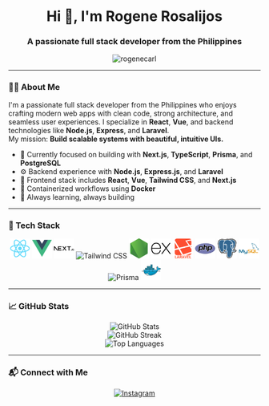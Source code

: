 <h1 align="center">Hi 👋, I'm Rogene Rosalijos</h1>
<h3 align="center">A passionate full stack developer from the Philippines</h3>

<p align="center">
  <img src="https://komarev.com/ghpvc/?username=rogenecarl&label=Profile%20views&color=0e75b6&style=flat" alt="rogenecarl" />
</p>

---

### 👨‍💻 About Me

I'm a passionate full stack developer from the Philippines who enjoys crafting modern web apps with clean code, strong architecture, and seamless user experiences. I specialize in **React**, **Vue**, and backend technologies like **Node.js**, **Express**, and **Laravel**.  
My mission: **Build scalable systems with beautiful, intuitive UIs.**

- 🔭 Currently focused on building with **Next.js**, **TypeScript**, **Prisma**, and **PostgreSQL**
- ⚙️ Backend experience with **Node.js**, **Express.js**, and **Laravel**
- 🎨 Frontend stack includes **React**, **Vue**, **Tailwind CSS**, and **Next.js**
- 🐳 Containerized workflows using **Docker**
- 🧠 Always learning, always building

---

### 🚀 Tech Stack

<p align="center">
  <!-- Frontend -->
  <img src="https://raw.githubusercontent.com/devicons/devicon/master/icons/react/react-original.svg" alt="React" width="40" height="40"/>
  <img src="https://raw.githubusercontent.com/devicons/devicon/master/icons/vuejs/vuejs-original.svg" alt="Vue.js" width="40" height="40"/>
  <img src="https://raw.githubusercontent.com/devicons/devicon/master/icons/nextjs/nextjs-original-wordmark.svg" alt="Next.js" width="40" height="40"/>
  <img src="https://www.vectorlogo.zone/logos/tailwindcss/tailwindcss-icon.svg" alt="Tailwind CSS" width="40" height="40"/>

  <!-- Backend -->
  <img src="https://raw.githubusercontent.com/devicons/devicon/master/icons/nodejs/nodejs-original.svg" alt="Node.js" width="40" height="40"/>
  <img src="https://raw.githubusercontent.com/devicons/devicon/master/icons/express/express-original.svg" alt="Express.js" width="40" height="40"/>
  <img src="https://raw.githubusercontent.com/devicons/devicon/master/icons/laravel/laravel-plain-wordmark.svg" alt="Laravel" width="40" height="40"/>
  <img src="https://raw.githubusercontent.com/devicons/devicon/master/icons/php/php-original.svg" alt="PHP" width="40" height="40"/>

  <!-- Database -->
  <img src="https://raw.githubusercontent.com/devicons/devicon/master/icons/postgresql/postgresql-original.svg" alt="PostgreSQL" width="40" height="40"/>
  <img src="https://raw.githubusercontent.com/devicons/devicon/master/icons/mysql/mysql-original-wordmark.svg" alt="MySQL" width="40" height="40"/>
  <img src="https://avatars.githubusercontent.com/u/17219288?s=200&v=4" alt="Prisma" width="40" height="40"/>

  <!-- DevOps -->
  <img src="https://raw.githubusercontent.com/devicons/devicon/master/icons/docker/docker-original.svg" alt="Docker" width="40" height="40"/>
</p>

---

### 📈 GitHub Stats

<p align="center">
  <img src="https://github-readme-stats.vercel.app/api?username=rogenecarl&show_icons=true&theme=default" alt="GitHub Stats" />
  <br />
  <img src="https://github-readme-streak-stats.herokuapp.com/?user=rogenecarl&" alt="GitHub Streak" />
  <br />
  <img src="https://github-readme-stats.vercel.app/api/top-langs/?username=rogenecarl&layout=compact&langs_count=8" alt="Top Languages" />
</p>

---

### 📬 Connect with Me

<p align="center">
  <a href="https://instagram.com/cjigz" target="_blank">
    <img src="https://raw.githubusercontent.com/rahuldkjain/github-profile-readme-generator/master/src/images/icons/Social/instagram.svg" alt="Instagram" height="30" width="40" />
  </a>
</p>
